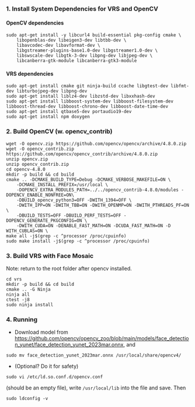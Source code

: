 ### 1. Install System Dependencies for VRS and OpenCV

#### OpenCV dependencies
```
sudo apt-get install -y libcurl4 build-essential pkg-config cmake \
    libopenblas-dev libeigen3-dev libtbb-dev \
    libavcodec-dev libavformat-dev \
    libgstreamer-plugins-base1.0-dev libgstreamer1.0-dev \
    libswscale-dev libgtk-3-dev libpng-dev libjpeg-dev \
    libcanberra-gtk-module libcanberra-gtk3-module
```

#### VRS dependencies
```
sudo apt-get install cmake git ninja-build ccache libgtest-dev libfmt-dev libturbojpeg-dev libpng-dev
sudo apt-get install liblz4-dev libzstd-dev libxxhash-dev
sudo apt-get install libboost-system-dev libboost-filesystem-dev libboost-thread-dev libboost-chrono-dev libboost-date-time-dev
sudo apt-get install qtbase5-dev portaudio19-dev
sudo apt-get install npm doxygen
```

### 2. Build OpenCV (w. opencv_contrib)
```
wget -O opencv.zip https://github.com/opencv/opencv/archive/4.8.0.zip
wget -O opencv_contrib.zip https://github.com/opencv/opencv_contrib/archive/4.8.0.zip
unzip opencv.zip
unzip opencv_contrib.zip
cd opencv-4.8.0
mkdir -p build && cd build
cmake .. -DCMAKE_BUILD_TYPE=Debug -DCMAKE_VERBOSE_MAKEFILE=ON \
	-DCMAKE_INSTALL_PREFIX=/usr/local \
	-DOPENCV_EXTRA_MODULES_PATH=../../opencv_contrib-4.8.0/modules -DOPENCV_ENABLE_NONFREE=ON\
	-DBUILD_opencv_python3=OFF -DWITH_1394=OFF \
	-DWITH_IPP=ON -DWITH_TBB=ON -DWITH_OPENMP=ON -DWITH_PTHREADS_PF=ON \
	-DBUILD_TESTS=OFF -DBUILD_PERF_TESTS=OFF -DOPENCV_GENERATE_PKGCONFIG=ON \
	-DWITH_CUDA=ON -DENABLE_FAST_MATH=ON -DCUDA_FAST_MATH=ON -D WITH_CUBLAS=ON \
make all -j$(grep -c ^processor /proc/cpuinfo)
sudo make install -j$(grep -c ^processor /proc/cpuinfo)
```

### 3. Build VRS with Face Mosaic
Note: return to the root folder after opencv installed.

```
cd vrs
mkdir -p build && cd build
cmake .. -G Ninja
ninja all
ctest -j8
sudo ninja install
```

### 4. Running

- Download model from https://github.com/opencv/opencv_zoo/blob/main/models/face_detection_yunet/face_detection_yunet_2023mar.onnx, and 

```
sudo mv face_detection_yunet_2023mar.onnx /usr/local/share/opencv4/
```

- (Optional? Do it for safety)
```
sudo vi /etc/ld.so.conf.d/opencv.conf
``` 
(should be an empty file), write ```/usr/local/lib``` into the file and save. Then 
```
sudo ldconfig -v
```
